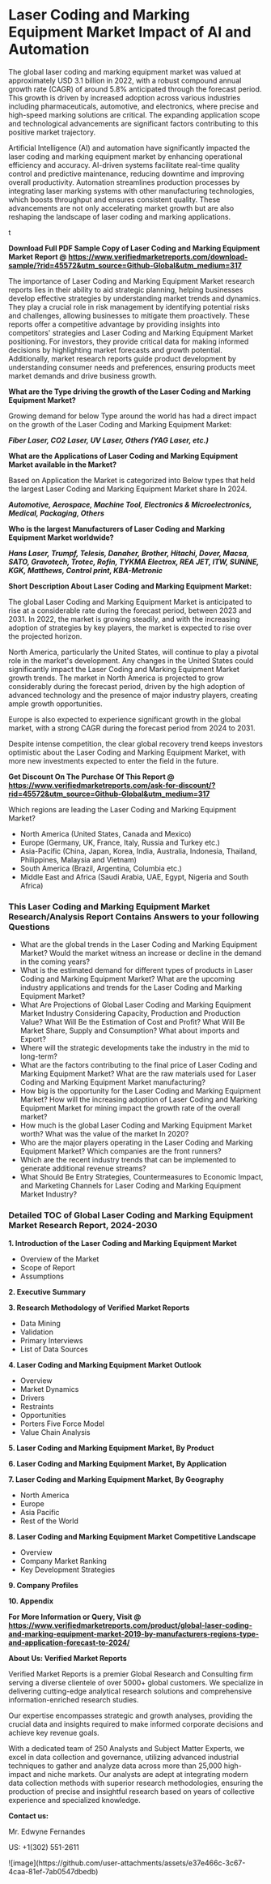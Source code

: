 <h1>Laser Coding and Marking Equipment Market Impact of AI and Automation</h1><p>The global laser coding and marking equipment market was valued at approximately USD 3.1 billion in 2022, with a robust compound annual growth rate (CAGR) of around 5.8% anticipated through the forecast period. This growth is driven by increased adoption across various industries including pharmaceuticals, automotive, and electronics, where precise and high-speed marking solutions are critical. The expanding application scope and technological advancements are significant factors contributing to this positive market trajectory.</p><p>Artificial Intelligence (AI) and automation have significantly impacted the laser coding and marking equipment market by enhancing operational efficiency and accuracy. AI-driven systems facilitate real-time quality control and predictive maintenance, reducing downtime and improving overall productivity. Automation streamlines production processes by integrating laser marking systems with other manufacturing technologies, which boosts throughput and ensures consistent quality. These advancements are not only accelerating market growth but are also reshaping the landscape of laser coding and marking applications.</p>t</p><p id="" class=""><strong>Download Full PDF Sample Copy of Laser Coding and Marking Equipment Market Report @ <a href="https://www.verifiedmarketreports.com/download-sample/?rid=45572&utm_source=Github-Global&utm_medium=317" target="_blank">https://www.verifiedmarketreports.com/download-sample/?rid=45572&utm_source=Github-Global&utm_medium=317</a></strong></p><p>The importance of&nbsp;Laser Coding and Marking Equipment Market research reports lies in their ability to aid strategic planning, helping businesses develop effective strategies by understanding market trends and dynamics. They play a crucial role in risk management by identifying potential risks and challenges, allowing businesses to mitigate them proactively. These reports offer a competitive advantage by providing insights into competitors' strategies and Laser Coding and Marking Equipment Market positioning. For investors, they provide critical data for making informed decisions by highlighting market forecasts and growth potential. Additionally, market research reports guide product development by understanding consumer needs and preferences, ensuring products meet market demands and drive business growth.</p><p><strong>What are the&nbsp;Type driving the growth of the Laser Coding and Marking Equipment Market?</strong></p><p id="" class="">Growing demand for below Type around the world has had a direct impact on the growth of the Laser Coding and Marking Equipment Market:</p><em><strong>Fiber Laser, CO2 Laser, UV Laser, Others (YAG Laser, etc.)</strong></em></p><strong>What are the&nbsp;Applications&nbsp;of Laser Coding and Marking Equipment Market available in the Market?</strong></p><p id="" class="">Based on Application the Market is categorized into Below types that held the largest Laser Coding and Marking Equipment Market share In 2024.</p><em><strong>Automotive, Aerospace, Machine Tool, Electronics & Microelectronics, Medical, Packaging, Others</strong></em></p><strong>Who is the largest Manufacturers of Laser Coding and Marking Equipment Market worldwide?</strong></p><p><em><strong>Hans Laser, Trumpf, Telesis, Danaher, Brother, Hitachi, Dover, Macsa, SATO, Gravotech, Trotec, Rofin, TYKMA Electrox, REA JET, ITW, SUNINE, KGK, Matthews, Control print, KBA-Metronic</strong></em></p><p id="" class=""><strong>Short Description About Laser Coding and Marking Equipment Market:</strong></p><p>The global Laser Coding and Marking Equipment Market is anticipated to rise at a considerable rate during the forecast period, between 2023 and 2031. In 2022, the market is growing steadily, and with the increasing adoption of strategies by key players, the market is expected to rise over the projected horizon.</p><p>North America, particularly the United States, will continue to play a pivotal role in the market's development. Any changes in the United States could significantly impact the Laser Coding and Marking Equipment Market growth trends. The market in North America is projected to grow considerably during the forecast period, driven by the high adoption of advanced technology and the presence of major industry players, creating ample growth opportunities.</p><p>Europe is also expected to experience significant growth in the global market, with a strong CAGR during the forecast period from 2024 to 2031.</p><p>Despite intense competition, the clear global recovery trend keeps investors optimistic about the Laser Coding and Marking Equipment Market, with more new investments expected to enter the field in the future.</p><p id="" class=""><strong>Get Discount On The Purchase Of This Report @ <a href="https://www.verifiedmarketreports.com/ask-for-discount/?rid=45572&utm_source=Github-Global&utm_medium=317" target="_blank">https://www.verifiedmarketreports.com/ask-for-discount/?rid=45572&utm_source=Github-Global&utm_medium=317</a></strong></p>Which regions are leading the Laser Coding and Marking Equipment Market?</p><ul><li>North America (United States, Canada and Mexico)</li><li>Europe (Germany, UK, France, Italy, Russia and Turkey etc.)</li><li>Asia-Pacific (China, Japan, Korea, India, Australia, Indonesia, Thailand, Philippines, Malaysia and Vietnam)</li><li>South America (Brazil, Argentina, Columbia etc.)</li><li>Middle East and Africa (Saudi Arabia, UAE, Egypt, Nigeria and South Africa)</li></ul><h3 id="" class="">This Laser Coding and Marking Equipment Market Research/Analysis Report Contains Answers to your following Questions</h3><ul><li>What are the global trends in the Laser Coding and Marking Equipment Market? Would the market witness an increase or decline in the demand in the coming years?</li><li>What is the estimated demand for different types of products in Laser Coding and Marking Equipment Market? What are the upcoming industry applications and trends for the Laser Coding and Marking Equipment Market?</li><li>What Are Projections of Global Laser Coding and Marking Equipment Market Industry Considering Capacity, Production and Production Value? What Will Be the Estimation of Cost and Profit? What Will Be Market Share, Supply and Consumption? What about imports and Export?</li><li>Where will the strategic developments take the industry in the mid to long-term?</li><li>What are the factors contributing to the final price of Laser Coding and Marking Equipment Market? What are the raw materials used for Laser Coding and Marking Equipment Market manufacturing?</li><li>How big is the opportunity for the Laser Coding and Marking Equipment Market? How will the increasing adoption of Laser Coding and Marking Equipment Market for mining impact the growth rate of the overall market?</li><li>How much is the global Laser Coding and Marking Equipment Market worth? What was the value of the market In 2020?</li><li>Who are the major players operating in the Laser Coding and Marking Equipment Market? Which companies are the front runners?</li><li>Which are the recent industry trends that can be implemented to generate additional revenue streams?</li><li>What Should Be Entry Strategies, Countermeasures to Economic Impact, and Marketing Channels for Laser Coding and Marking Equipment Market Industry?</li></ul><h3 id="" class="">Detailed TOC of Global Laser Coding and Marking Equipment Market Research Report, 2024-2030</h3><p id="" class=""><strong>1. Introduction of the Laser Coding and Marking Equipment Market</strong></p><ul><li>Overview of the Market</li><li>Scope of Report</li><li>Assumptions</li></ul><p id="" class=""><strong>2. Executive Summary</strong></p><p id="" class=""><strong>3. Research Methodology of Verified Market Reports</strong></p><ul><li>Data Mining</li><li>Validation</li><li>Primary Interviews</li><li>List of Data Sources</li></ul><p id="" class=""><strong>4. Laser Coding and Marking Equipment Market Outlook</strong></p><ul><li>Overview</li><li>Market Dynamics</li><li>Drivers</li><li>Restraints</li><li>Opportunities</li><li>Porters Five Force Model</li><li>Value Chain Analysis</li></ul><p id="" class=""><strong>5. Laser Coding and Marking Equipment Market, By Product</strong></p><p id="" class=""><strong>6. Laser Coding and Marking Equipment Market, By Application</strong></p><p id="" class=""><strong>7. Laser Coding and Marking Equipment Market, By Geography</strong></p><ul><li>North America</li><li>Europe</li><li>Asia Pacific</li><li>Rest of the World</li></ul><p id="" class=""><strong>8. Laser Coding and Marking Equipment Market Competitive Landscape</strong></p><ul><li>Overview</li><li>Company Market Ranking</li><li>Key Development Strategies</li></ul><p id="" class=""><strong>9. Company Profiles</strong></p><p id="" class=""><strong>10. Appendix</strong></p><p id="" class=""><strong>For More Information or Query, Visit @ <a href="https://www.verifiedmarketreports.com/product/global-laser-coding-and-marking-equipment-market-2019-by-manufacturers-regions-type-and-application-forecast-to-2024/" target="_blank">https://www.verifiedmarketreports.com/product/global-laser-coding-and-marking-equipment-market-2019-by-manufacturers-regions-type-and-application-forecast-to-2024/</a></strong></p><p id="" class=""><strong>About Us: Verified Market Reports</strong></p><p id="" class="">Verified Market Reports is a premier Global Research and Consulting firm serving a diverse clientele of over 5000+ global customers. We specialize in delivering cutting-edge analytical research solutions and comprehensive information-enriched research studies.</p><p id="" class="">Our expertise encompasses strategic and growth analyses, providing the crucial data and insights required to make informed corporate decisions and achieve key revenue goals.</p><p id="" class="">With a dedicated team of 250 Analysts and Subject Matter Experts, we excel in data collection and governance, utilizing advanced industrial techniques to gather and analyze data across more than 25,000 high-impact and niche markets. Our analysts are adept at integrating modern data collection methods with superior research methodologies, ensuring the production of precise and insightful research based on years of collective experience and specialized knowledge.</p><p id="" class=""><strong>Contact us:</strong></p><p id="" class="">Mr. Edwyne Fernandes</p><p id="" class="">US: +1(302) 551-2611</p>
![image](https://github.com/user-attachments/assets/e37e466c-3c67-4caa-81ef-7ab0547dbedb)
